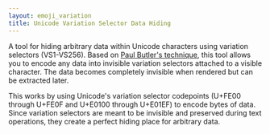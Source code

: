 ```yaml
---
layout: emoji_variation
title: Unicode Variation Selector Data Hiding
---
```


A tool for hiding arbitrary data within Unicode characters using variation selectors (VS1-VS256). Based on [Paul Butler's technique](https://paulbutler.org/2025/smuggling-arbitrary-data-through-an-emoji/), this tool allows you to encode any data into invisible variation selectors attached to a visible character. The data becomes completely invisible when rendered but can be extracted later.

This works by using Unicode's variation selector codepoints (U+FE00 through U+FE0F and U+E0100 through U+E01EF) to encode bytes of data. Since variation selectors are meant to be invisible and preserved during text operations, they create a perfect hiding place for arbitrary data. 